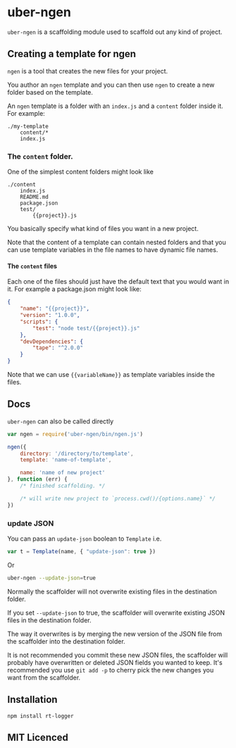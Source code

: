 # uber-ngen

`uber-ngen` is a scaffolding module used to scaffold out
  any kind of project.

## Creating a template for ngen

`ngen` is a tool that creates the new files for your project.

You author an `ngen` template and you can then use `ngen` to 
  create a new folder based on the template.

An `ngen` template is a folder with an `index.js` and a `content`
  folder inside it. For example:

```
./my-template
    content/*
    index.js
```

### The `content` folder.

One of the simplest content folders might look like

```
./content
    index.js
    README.md
    package.json
    test/
        {{project}}.js
```

You basically specify what kind of files you want in a 
  new project.

Note that the content of a template can contain nested folders
  and that you can use template variables in the file names to
  have dynamic file names.

#### The `content` files

Each one of the files should just have the default text that you
  would want in it. For example a package.json might look like:

```json
{
    "name": "{{project}}",
    "version": "1.0.0",
    "scripts": {
        "test": "node test/{{project}}.js"
    },
    "devDependencies": {
        "tape": "^2.0.0"
    }
}
```

Note that we can use `{{variableName}}` as template variables
  inside the files.


## Docs

`uber-ngen` can also be called directly

```js
var ngen = require('uber-ngen/bin/ngen.js')

ngen({
    directory: '/directory/to/template',
    template: 'name-of-template',

    name: 'name of new project'
}, function (err) {
    /* finished scaffolding. */

    /* will write new project to `process.cwd()/{options.name}` */
})
```

### update JSON

You can pass an `update-json` boolean to `Template` i.e.

```js
var t = Template(name, { "update-json": true })
```

Or 

```sh
uber-ngen --update-json=true
```

Normally the scaffolder will not overwrite existing files in
  the destination folder.

If you set `--update-json` to true, the scaffolder will 
  overwrite existing JSON files in the destination folder.

The way it overwrites is by merging the new version of the JSON
  file from the scaffolder into the destination folder.

It is not recommended you commit these new JSON files, the 
  scaffolder will probably have overwritten or deleted JSON
  fields you wanted to keep. It's recommended you use
  `git add -p` to cherry pick the new changes you want from the
  scaffolder.

## Installation

`npm install rt-logger`

## MIT Licenced

  [usage]: https://github.com/uber/uber-ngen/tree/master/bin/usage.md



